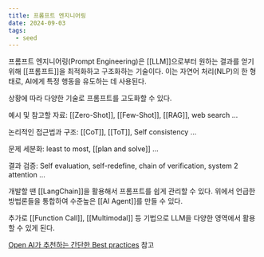 ```yaml
---
title: 프롬프트 엔지니어링
date: 2024-09-03
tags:
  - seed
---
```


프롬프트 엔지니어링(Prompt Engineering)은 [[LLM]]으로부터 원하는 결과를 얻기 위해 [[프롬프트]]을 최적화하고 구조화하는 기술이다. 이는 자연어 처리(NLP)의 한 형태로, AI에게 특정 행동을 유도하는 데 사용된다.


상황에 따라 다양한 기술로 프롬프트를 고도화할 수 있다.

예시 및 참고할 자료:
[[Zero-Shot]], [[Few-Shot]], [[RAG]], web search ...

논리적인 접근법과 구조:
[[CoT]], [[ToT]], Self consistency ...

문제 세분화:
least to most, [[plan and solve]] ...

결과 검증:
Self evaluation, self-redefine, chain of verification, system 2 attention ...


개발할 땐 [[LangChain]]을 활용해서 프롬프트를 쉽게 관리할 수 있다.
위에서 언급한 방법론들을 통합하여 수준높은 [[AI Agent]]를 만들 수 있다.

추가로 [[Function Call]], [[Multimodal]] 등 기법으로 LLM을 다양한 영역에서 활용할 수 있게 된다.

[Open AI가 추천하는 간단한 Best practices](https://help.openai.com/en/articles/6654000-best-practices-for-prompt-engineering-with-the-openai-api) 참고

